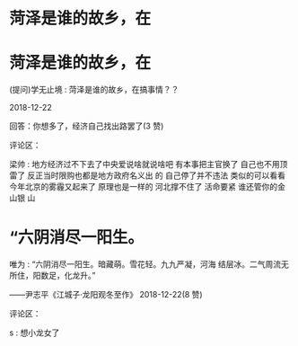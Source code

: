 # 菏泽是谁的故乡，在

# 菏泽是谁的故乡，在

(提问)学无止境 : 菏泽是谁的故乡，在搞事情？？

2018-12-22

回答：你想多了，经济自己找出路罢了(3 赞)

评论区：

梁帅 : 地方经济过不下去了中央爱说啥就说啥吧 有本事把主官换了 自己也不用顶雷了 反正当时限购也都是地方政府名义出 的 自己停了并不违法 类似的可以看看今年北京的雾霾又起来了 原理也是一样的 河北撑不住了 活命要紧 谁还管你的金山银 山

# “六阴消尽一阳生。

唯为 : “六阴消尽一阳生。暗藏萌。雪花轻。九九严凝，河海 结层冰。二气周流无所住，阳数足，化龙升。”

——尹志平《江城子·龙阳观冬至作》 2018-12-22(8 赞)

评论区：

s : 想小龙女了